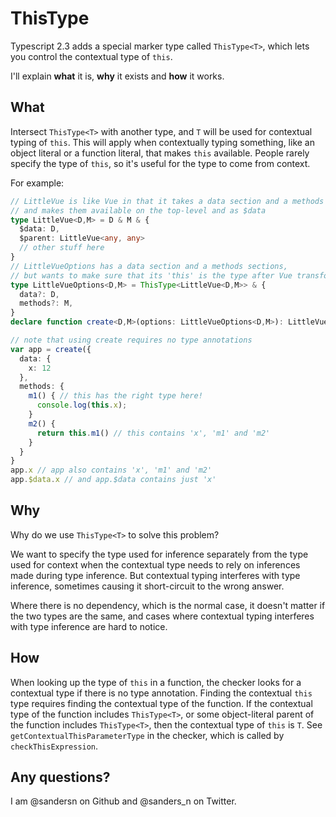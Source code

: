 # ThisType

Typescript 2.3 adds a special marker type called `ThisType<T>`, which
lets you control the contextual type of `this`.

I'll explain **what** it is, **why** it exists and **how** it works.

## What

Intersect `ThisType<T>` with another type, and `T` will be used for contextual
typing of `this`. This will apply when contextually typing something,
like an object literal or a function literal, that makes `this`
available. People rarely specify the type of `this`, so it's useful for
the type to come from context.

For example:

```ts
// LittleVue is like Vue in that it takes a data section and a methods section
// and makes them available on the top-level and as $data
type LittleVue<D,M> = D & M & {
  $data: D,
  $parent: LittleVue<any, any>
  // other stuff here
}
// LittleVueOptions has a data section and a methods sections,
// but wants to make sure that its 'this' is the type after Vue transforms it.
type LittleVueOptions<D,M> = ThisType<LittleVue<D,M>> & {
  data?: D,
  methods?: M,
}
declare function create<D,M>(options: LittleVueOptions<D,M>): LittleVue<D,M>;

// note that using create requires no type annotations
var app = create({
  data: {
    x: 12
  },
  methods: {
    m1() { // this has the right type here!
      console.log(this.x);
    }
    m2() {
      return this.m1() // this contains 'x', 'm1' and 'm2'
    }
  }
}
app.x // app also contains 'x', 'm1' and 'm2'
app.$data.x // and app.$data contains just 'x'
```

## Why

Why do we use `ThisType<T>` to solve this problem?

We want to specify the type used for inference separately from the
type used for context when the contextual type needs to rely on
inferences made during type inference. But contextual typing
interferes with type inference, sometimes causing it short-circuit to
the wrong answer.

Where there is no dependency, which is the normal case, it doesn't
matter if the two types are the same, and cases where contextual
typing interferes with type inference are hard to notice.

## How

When looking up the type of `this` in a function, the checker looks
for a contextual type if there is no type annotation. Finding the
contextual `this` type requires finding the contextual type of the
function. If the contextual type of the function includes
`ThisType<T>`, or some object-literal parent of the function includes
`ThisType<T>`, then the contextual type of `this` is `T`. See
`getContextualThisParameterType` in the checker, which is called by `checkThisExpression`.

## Any questions?

I am @sandersn on Github and @sanders_n on Twitter.
